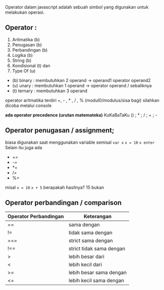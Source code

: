 Operator dalam javascript adalah sebuah simbol yang digunakan untuk melakukan operasi. 
## Operator :
1. Aritmatika (b)
2. Penugasan (b)
3. Perbandingan (b)
4. Logika (b)
5. String (b)
6. Kondisional (t) dan 
7. Type Of (u)

- (b) binary : membutuhkan 2 operand -> operand1 operator operand2
- (u) unary : membutuhkan 1 operand -> operator operand / sebaliknya
- (t) ternary : membutuhkan 3 operand

operator aritmatika terdiri +, - , * , / , % (modul0/modulus/sisa bagi)
silahkan dicoba melalui console

**ada operator precedence (urutan matemateka)**
KuKaBaTaKu
() ; * ; / ; + ; -

## Operator penugasan / assignment; 
biasa digunakan saat menggunakan variable
semisal 
`var x`
`x = 10`
`x enter `
Selain itu juga ada 
- +=
- -=
- *=
- /=
- %=

misal
`x = 10` 
`x + 5`
berapakah hasilnya?
15 bukan

##  Operator perbandingan / comparison

| Operator Perbandingan | Keterangan |
| ----------- | ----------- |
| == | sama dengan |
| != | tidak sama dengan |
| === | strict sama dengan |
| !== | strict tidak sama dengan |
| > | lebih besar dari |
| < | lebih kecil dari |
| >= | lebih besar sama dengan |
| <= | lebih kecil sama dengan |

